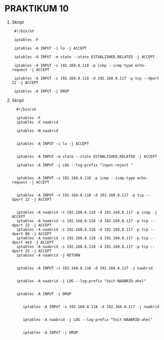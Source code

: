 # PRAKTIKUM 10

1) Skript
   
        #!/bin/sh
        
        iptables -F
        
        iptables -A INPUT -i lo -j ACCEPT
           
        iptables -A INPUT -m state --state ESTABLISHED,RELATED -j ACCEPT
        
        iptables -A INPUT -s 192.168.8.118 -p icmp --icmp-type echo-request -j ACCEPT
        
        iptables -A INPUT -s 192.168.8.118 -d 192.168.8.117 -p tcp --dport 22 -j ACCEPT
        
        iptables -A INPUT -j DROP

2) Skript
   
         #!/bin/sh
         
         iptables -F
         iptables -X naabrid
         
         iptables -N naabrid
         
         
         iptables -A INPUT -i lo -j ACCEPT
         
         
         iptables -A INPUT -m state --state ESTABLISHED,RELATED -j ACCEPT
         
         iptables -A INPUT -j LOG --log-prefix "input-reject "
         
         
         iptables -A INPUT -s 192.168.8.118 -p icmp --icmp-type echo-request -j ACCEPT
         
         
         iptables -A INPUT -s 192.168.8.118 -d 192.168.8.117 -p tcp --dport 22 -j ACCEPT
         
         
         iptables -A naabrid -s 192.168.8.118 -d 192.168.8.117 -p icmp -j ACCEPT
         iptables -A naabrid -s 192.168.8.118 -d 192.168.8.117 -p tcp --dport 22 -j ACCEPT
         iptables -A naabrid -s 192.168.8.118 -d 192.168.8.117 -p tcp --dport 80 -j ACCEPT
         iptables -A naabrid -s 192.168.8.118 -d 192.168.8.117 -p tcp --dport 443 -j ACCEPT
         iptables -A naabrid -s 192.168.8.118 -d 192.168.8.117 -p tcp --dport 25 -j ACCEPT
         iptables -A naabrid -j RETURN
         
         
         iptables -A INPUT -s 192.168.8.118 -d 192.168.8.117 -j naabrid
         
         
         iptables -A naabrid -j LOG --log-prefix "Voit-NAABRID-ahel"
         
         
         iptables -A INPUT -j DROP
            
            
            iptables -A INPUT -s 192.168.8.118 -d 192.168.8.117 -j naabrid
            
            
            iptables -A naabrid -j LOG --log-prefix “Voit-NAABRID-ahel"
            
            
            iptables -A INPUT -j DROP
